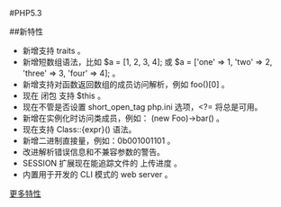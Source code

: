 #PHP5.3

##新特性
* 新增支持 traits 。
* 新增短数组语法，比如 $a = [1, 2, 3, 4]; 或 $a = ['one' => 1, 'two' => 2, 'three' => 3, 'four' => 4]; 。
* 新增支持对函数返回数组的成员访问解析，例如 foo()[0] 。
* 现在 闭包 支持 $this 。
* 现在不管是否设置 short_open_tag php.ini 选项，<?= 将总是可用。
* 新增在实例化时访问类成员，例如： (new Foo)->bar() 。
* 现在支持 Class::{expr}() 语法。
* 新增二进制直接量，例如：0b001001101 。
* 改进解析错误信息和不兼容参数的警告。
* SESSION 扩展现在能追踪文件的 上传进度 。
* 内置用于开发的 CLI 模式的 web server 。
 
 [更多特性](http://php.net/manual/zh/migration54.php)